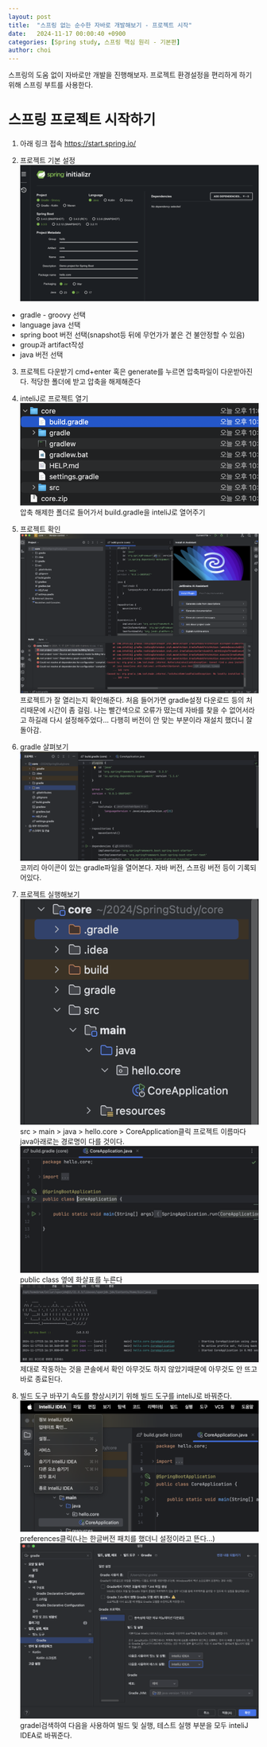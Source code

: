 ```yaml
---
layout: post
title:  "스프링 없는 순수한 자바로 개발해보기 - 프로젝트 시작"
date:   2024-11-17 00:00:40 +0900
categories: [Spring study, 스프링 핵심 원리 - 기본편]
author: choi
---
```

스프링의 도움 없이 자바로만 개발을 진행해보자.
프로젝트 환경설정을 편리하게 하기 위해 스프링 부트를 사용한다.

# 스프링 프로젝트 시작하기

1. 아래 링크 접속
<https://start.spring.io/>

2. 프로젝트 기본 설정
![](/assets/img/springStart/springstart1.png)
- gradle - groovy 선택
- language java 선택
- spring boot 버전 선택(snapshot등 뒤에 무언가가 붙은 건 불안정할 수 있음)
- group과 artifact작성
- java 버전 선택

3. 프로젝트 다운받기
cmd+enter 혹은 generate를 누르면 압축파일이 다운받아진다. 적당한 폴더에 받고 압축을 해제해준다

4. inteliJ로 프로젝트 열기
![](/assets/img/springStart/springstart2.png)
압축 해제한 폴더로 들어가서 build.gradle을 inteliJ로 열어주기

5. 프로젝트 확인
![](/assets/img/springStart/springstart3.png)
프로젝트가 잘 열리는지 확인해준다. 처음 들어가면 gradle설정 다운로드 등의 처리때문에 시간이 좀 걸림. 나는 빨간색으로 오류가 떴는데 자바를 찾을 수 없어서라고 하길래 다시 설정해주었다... 다행히 버전이 안 맞는 부분이라 재설치 했더니 잘 돌아감.

6. gradle 살펴보기
![](/assets/img/springStart/springstart8.png)
코끼리 아이콘이 있는 gradle파일을 열어본다. 자바 버전, 스프링 버전 등이 기록되어있다.

7. 프로젝트 실행해보기
![](/assets/img/springStart/springstart9.png)
src > main > java > hello.core > CoreApplication클릭
프로젝트 이름마다 java아래로는 경로명이 다를 것이다.
![](/assets/img/springStart/springstart4.png)
public class 옆에 화살표를 누른다
![](/assets/img/springStart/springstart5.png)
제대로 작동하는 것을 콘솔에서 확인 아무것도 하지 않았기때문에 아무것도 안 뜨고 바로 종료된다.

8. 빌드 도구 바꾸기
속도를 향상시키기 위해 빌드 도구를 inteliJ로 바꿔준다.
![](/assets/img/springStart/springstart6.png)
preferences클릭(나는 한글버전 패치를 했더니 설정이라고 뜬다...)
![](/assets/img/springStart/springstart7.png)
gradel검색하여 다음을 사용하여 빌드 및 실행, 테스트 실행 부분을 모두 inteliJ IDEA로 바꿔준다.